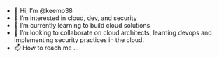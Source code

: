 - 👋 Hi, I’m @keemo38
- 👀 I’m interested in cloud, dev, and security 
- 🌱 I’m currently learning to build cloud solutions
- 💞️ I’m looking to collaborate on cloud architects, learning devops and implementing security practices in the cloud. 
- 📫 How to reach me ...

<!---
keemo38/keemo38 is a ✨ special ✨ repository because its `README.md` (this file) appears on your GitHub profile.
You can click the Preview link to take a look at your changes.
--->
